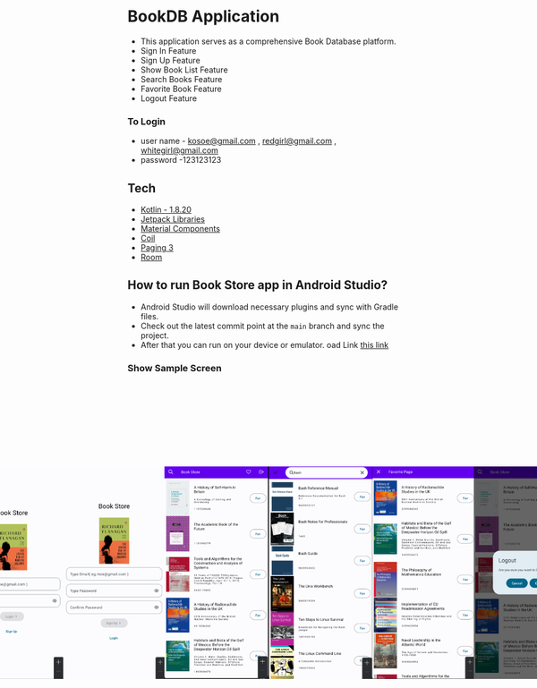 # BookDB Application
+ This application serves as a comprehensive Book Database platform.
+ Sign In Feature 
+ Sign Up Feature
+ Show Book List Feature 
+ Search Books Feature
+ Favorite Book Feature
+ Logout Feature

### To Login 
- user name - kosoe@gmail.com , redgirl@gmail.com , whitegirl@gmail.com
- password -123123123

## Tech

- [Kotlin - 1.8.20](https://kotlinlang.org/docs/releases.html#release-details)
- [Jetpack Libraries](https://developer.android.com/jetpack)
- [Material Components](https://developer.android.com/design/ui/mobile/guides/components/material-overview)
- [Coil](https://github.com/coil-kt/coil)
- [Paging 3](https://developer.android.com/topic/libraries/architecture/paging/v3-overview)
- [Room](https://github.com/TistoW/RoomDatabase)

## How to run Book Store app in Android Studio?
- Android Studio will download necessary plugins and sync with Gradle files.
- Check out the latest commit point at the `main` branch and sync the project.
- After that you can run on your device or emulator.
oad Link [this link](https://github.com/ShineThyuZan/BookDB.git)

### Show Sample Screen 
<div style="display: flex; justify-content: center; padding: 150px; ">
<img src="https://github.com/ShineThyuZan/BookDB/blob/main/app/src/main/res/drawable-v24/bs1.png" alt="Login Screenshot" width="190" height="380">
<img src="https://github.com/ShineThyuZan/BookDB/blob/main/app/src/main/res/drawable-v24/bs2.png" alt="Sign Up Screenshot" width="190" height="380">
  <img src="https://github.com/ShineThyuZan/BookDB/blob/main/app/src/main/res/drawable-v24/bs3.png" alt="PhotoAlbum Home Screenshot" width="190" height="380">
  <img src="https://github.com/ShineThyuZan/BookDB/blob/main/app/src/main/res/drawable-v24/bs4.png" alt="Detail Home Screenshot" width="190" height="380">
  <img src="https://github.com/ShineThyuZan/BookDB/blob/main/app/src/main/res/drawable-v24/bs5.png" alt="Logout Screenshot" width="190" height="380">
  <img src="https://github.com/ShineThyuZan/BookDB/blob/main/app/src/main/res/drawable-v24/bs6.png" alt="Logout Screenshot" width="190" height="380">
</div>

